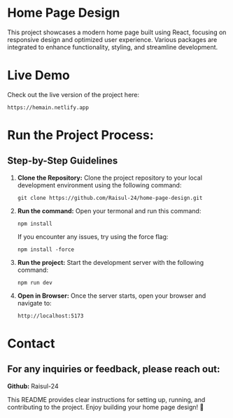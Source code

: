 # Home Page Design

This project showcases a modern home page built using React, focusing on responsive design and optimized user experience. Various packages are integrated to enhance functionality, styling, and streamline development.

# Live Demo
Check out the live version of the project here:
   ```
  https://hemain.netlify.app
   ```


# Run the Project Process:

## Step-by-Step Guidelines

1. **Clone the Repository:** Clone the project repository to your local development environment using the following command:
   ```
   git clone https://github.com/Raisul-24/home-page-design.git
   ```
2. **Run the command:** Open your termonal and run this command:
   ```
   npm install
   ```
   If you encounter any issues, try using the force flag:
   ```
   npm install -force
   ```
3. **Run the project:** Start the development server with the following command:
    ```
   npm run dev
   ```
4. **Open in Browser:** Once the server starts, open your browser and navigate to:
    ```
   http://localhost:5173
   ```
# Contact
 ##  For any inquiries or feedback, please reach out:
 **Github:** Raisul-24

This README provides clear instructions for setting up, running, and contributing to the project. Enjoy building your home page design! 🚀


